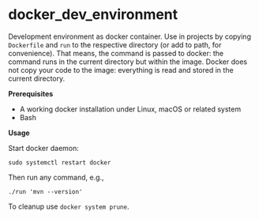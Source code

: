 # docker_dev_environment

Development environment as docker container. Use in projects by copying `Dockerfile` and `run` to the respective directory (or add to path, for convenience). That means, the command is passed to docker: the command runs in the current directory but within the image. Docker does not copy your code to the image: everything is read and stored in the current directory.

**Prerequisites**

- A working docker installation under Linux, macOS or related system
- Bash

**Usage**

Start docker daemon:
```
sudo systemctl restart docker
```

Then run any command, e.g.,
```
./run 'mvn --version'
```

To cleanup use `docker system prune`.
